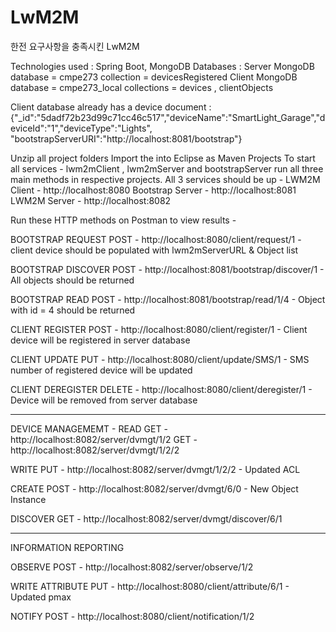 # LwM2M
한전 요구사항을 충족시킨 LwM2M

Technologies used : Spring Boot, MongoDB 
Databases : Server MongoDB database = cmpe273 collection = devicesRegistered
			Client MongoDB database = cmpe273_local collections = devices , clientObjects

Client database already has a device document : 
{"_id":"5dadf72b23d99c71cc46c517","deviceName":"SmartLight_Garage","deviceId":"1","deviceType":"Lights",
"bootstrapServerURI":"http://localhost:8081/bootstrap"}

Unzip all project folders
Import the into Eclipse as Maven Projects
To start all services - lwm2mClient , lwm2mServer and bootstrapServer run all three main methods in respective projects. 
All 3 services should be up - 
	LWM2M Client - http://localhost:8080
	Bootstrap Server - http://localhost:8081
	LWM2M Server - http://localhost:8082


Run these HTTP methods on Postman to view results - 

BOOTSTRAP REQUEST 
POST - http://localhost:8080/client/request/1  - client device should be populated with lwm2mServerURL & Object list

BOOTSTRAP DISCOVER
POST - http://localhost:8081/bootstrap/discover/1 - All objects should be returned

BOOTSTRAP READ
POST - http://localhost:8081/bootstrap/read/1/4 - Object with id = 4 should be returned

CLIENT REGISTER
POST - http://localhost:8080/client/register/1 - Client device will be registered in server database

CLIENT UPDATE
PUT - http://localhost:8080/client/update/SMS/1 - SMS number of registered device will be updated

CLIENT DEREGISTER
DELETE - http://localhost:8080/client/deregister/1 - Device will be removed from server database

----------------------------------------------------------------
DEVICE MANAGEMEMT - 
READ 
GET - http://localhost:8082/server/dvmgt/1/2
GET - http://localhost:8082/server/dvmgt/1/2/2

WRITE
PUT - http://localhost:8082/server/dvmgt/1/2/2 - Updated ACL

CREATE 
POST - http://localhost:8082/server/dvmgt/6/0 - New Object Instance

DISCOVER
GET - http://localhost:8082/server/dvmgt/discover/6/1

----------------------------------------------------------------
INFORMATION REPORTING 

OBSERVE 
POST - http://localhost:8082/server/observe/1/2

WRITE ATTRIBUTE
PUT - http://localhost:8080/client/attribute/6/1 - Updated pmax

NOTIFY 
POST - http://localhost:8080/client/notification/1/2




